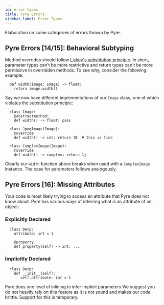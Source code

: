 ```yaml
---
id: error-types
title: Pyre Errors
sidebar_label: Error Types
---
```


Elaboration on some categories of errors thrown by Pyre.

## Pyre Errors [14/15]: Behavioral Subtyping

Method overrides should follow
[Liskov's substitution principle](https://en.wikipedia.org/wiki/Liskov_substitution_principle).
In short, parameter types can't be more restrictive and return types
can't be more permissive in overridden methods. To see why, consider the following example:

```
  def width(image: Image) -> float:
    return image.width()
```

Say we now have different implementations of our `Image` class, one of which
violates the substitution principle:

```
  class Image:
    @abstractmethod:
    def width() -> float: pass

  class JpegImage(Image):
    @override
    def width() -> int: return 10  # this is fine

  class ComplexImage(Image):
    @override
    def width() -> complex: return 1j
```

Clearly our `width` function above breaks when used with a `ComplexImage` instance.
The case for parameters follows analogously.

## Pyre Errors [16]: Missing Attributes

Your code is most likely trying to access an attribute that Pyre does not know about.
Pyre has various ways of inferring what is an attribute of an object:

### Explicitly Declared
```
  class Derp:
    attribute: int = 1

    @property
    def property(self) -> int: ...
```

### Implicitly Declared
```
  class Derp:
    def __init__(self):
       self.attribute: int = 1
```
Pyre does one level of inlining to infer implicit parameters
We suggest you do not heavily rely on this feature as it is not sound and makes our code brittle.
Support for this is temporary.
